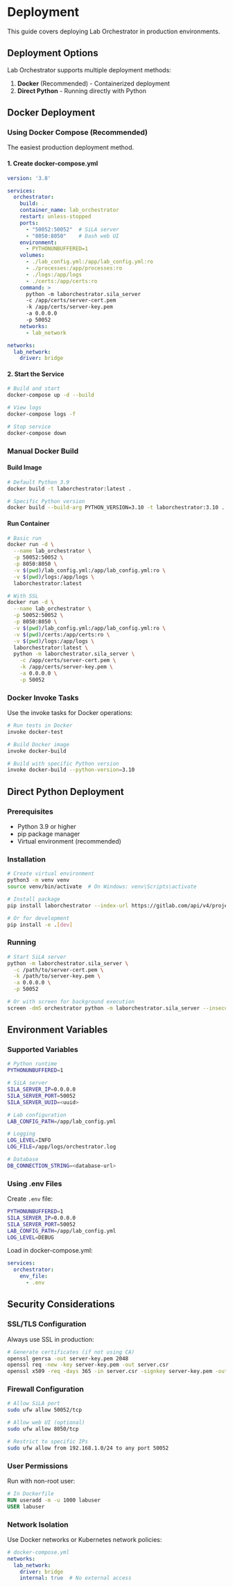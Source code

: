 # Deployment

This guide covers deploying Lab Orchestrator in production environments.

## Deployment Options

Lab Orchestrator supports multiple deployment methods:

1. **Docker** (Recommended) - Containerized deployment
2. **Direct Python** - Running directly with Python


## Docker Deployment

### Using Docker Compose (Recommended)

The easiest production deployment method.

#### 1. Create docker-compose.yml

```yaml
version: '3.8'

services:
  orchestrator:
    build: .
    container_name: lab_orchestrator
    restart: unless-stopped
    ports:
      - "50052:50052"  # SiLA server
      - "8050:8050"    # Dash web UI
    environment:
      - PYTHONUNBUFFERED=1
    volumes:
      - ./lab_config.yml:/app/lab_config.yml:ro
      - ./processes:/app/processes:ro
      - ./logs:/app/logs
      - ./certs:/app/certs:ro
    command: >
      python -m laborchestrator.sila_server
      -c /app/certs/server-cert.pem
      -k /app/certs/server-key.pem
      -a 0.0.0.0
      -p 50052
    networks:
      - lab_network

networks:
  lab_network:
    driver: bridge
```

#### 2. Start the Service

```bash
# Build and start
docker-compose up -d --build

# View logs
docker-compose logs -f

# Stop service
docker-compose down
```

### Manual Docker Build

#### Build Image

```bash
# Default Python 3.9
docker build -t laborchestrator:latest .

# Specific Python version
docker build --build-arg PYTHON_VERSION=3.10 -t laborchestrator:3.10 .
```

#### Run Container

```bash
# Basic run
docker run -d \
  --name lab_orchestrator \
  -p 50052:50052 \
  -p 8050:8050 \
  -v $(pwd)/lab_config.yml:/app/lab_config.yml:ro \
  -v $(pwd)/logs:/app/logs \
  laborchestrator:latest

# With SSL
docker run -d \
  --name lab_orchestrator \
  -p 50052:50052 \
  -p 8050:8050 \
  -v $(pwd)/lab_config.yml:/app/lab_config.yml:ro \
  -v $(pwd)/certs:/app/certs:ro \
  -v $(pwd)/logs:/app/logs \
  laborchestrator:latest \
  python -m laborchestrator.sila_server \
    -c /app/certs/server-cert.pem \
    -k /app/certs/server-key.pem \
    -a 0.0.0.0 \
    -p 50052
```

### Docker Invoke Tasks

Use the invoke tasks for Docker operations:

```bash
# Run tests in Docker
invoke docker-test

# Build Docker image
invoke docker-build

# Build with specific Python version
invoke docker-build --python-version=3.10
```

## Direct Python Deployment

### Prerequisites

- Python 3.9 or higher
- pip package manager
- Virtual environment (recommended)

### Installation

```bash
# Create virtual environment
python3 -m venv venv
source venv/bin/activate  # On Windows: venv\Scripts\activate

# Install package
pip install laborchestrator --index-url https://gitlab.com/api/v4/projects/39006834/packages/pypi/simple

# Or for development
pip install -e .[dev]
```

### Running

```bash
# Start SiLA server
python -m laborchestrator.sila_server \
  -c /path/to/server-cert.pem \
  -k /path/to/server-key.pem \
  -a 0.0.0.0 \
  -p 50052

# Or with screen for background execution
screen -dmS orchestrator python -m laborchestrator.sila_server --insecure
```
## Environment Variables

### Supported Variables

```bash
# Python runtime
PYTHONUNBUFFERED=1

# SiLA server
SILA_SERVER_IP=0.0.0.0
SILA_SERVER_PORT=50052
SILA_SERVER_UUID=<uuid>

# Lab configuration
LAB_CONFIG_PATH=/app/lab_config.yml

# Logging
LOG_LEVEL=INFO
LOG_FILE=/app/logs/orchestrator.log

# Database
DB_CONNECTION_STRING=<database-url>
```

### Using .env Files

Create `.env` file:

```bash
PYTHONUNBUFFERED=1
SILA_SERVER_IP=0.0.0.0
SILA_SERVER_PORT=50052
LAB_CONFIG_PATH=/app/lab_config.yml
LOG_LEVEL=DEBUG
```

Load in docker-compose.yml:

```yaml
services:
  orchestrator:
    env_file:
      - .env
```

## Security Considerations

### SSL/TLS Configuration

Always use SSL in production:

```bash
# Generate certificates (if not using CA)
openssl genrsa -out server-key.pem 2048
openssl req -new -key server-key.pem -out server.csr
openssl x509 -req -days 365 -in server.csr -signkey server-key.pem -out server-cert.pem
```

### Firewall Configuration

```bash
# Allow SiLA port
sudo ufw allow 50052/tcp

# Allow web UI (optional)
sudo ufw allow 8050/tcp

# Restrict to specific IPs
sudo ufw allow from 192.168.1.0/24 to any port 50052
```

### User Permissions

Run with non-root user:

```dockerfile
# In Dockerfile
RUN useradd -m -u 1000 labuser
USER labuser
```

### Network Isolation

Use Docker networks or Kubernetes network policies:

```yaml
# docker-compose.yml
networks:
  lab_network:
    driver: bridge
    internal: true  # No external access
```
